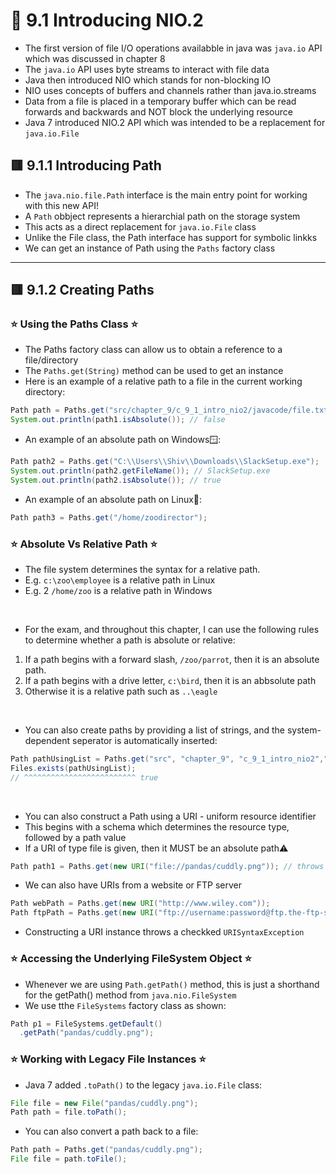 <link href="../../styles.css" rel="stylesheet"></link>


# 🧠 9.1 Introducing NIO.2
* The first version of file I/O operations availabble in java was `java.io` API which was discussed in chapter 8
* The `java.io` API uses byte streams to interact with file data 
* Java then introduced NIO which stands for non-blocking IO
* NIO uses concepts of buffers and channels rather than java.io.streams
* Data from a file is placed in a temporary buffer which can be read forwards and backwards and NOT block the underlying resource
* Java 7 introduced NIO.2 API which was intended to be a replacement for `java.io.File`


## 🟥 9.1.1 Introducing Path
* The `java.nio.file.Path` interface is the main entry point for working with this new API!
* A `Path` obbject represents a hierarchial path on the storage system
* This acts as a direct replacement for `java.io.File` class
* Unlike the File class, the Path interface has support for symbolic linkks
* We can get an instance of Path using the `Paths` factory class

<hr>

## 🟥 9.1.2 Creating Paths


### ⭐ Using the Paths Class ⭐
* The Paths factory class can allow us to obtain a reference to a file/directory
* The `Paths.get(String)` method can be used to get an instance
* Here is an example of a relative path to a file in the current working directory:
```java
Path path = Paths.get("src/chapter_9/c_9_1_intro_nio2/javacode/file.txt");
System.out.println(path1.isAbsolute()); // false
```
* An example of an absolute path on Windows🪟:
```java
Path path2 = Paths.get("C:\\Users\\Shiv\\Downloads\\SlackSetup.exe");
System.out.println(path2.getFileName()); // SlackSetup.exe
System.out.println(path2.isAbsolute()); // true
```
* An example of an absolute path on Linux🐧:
```java
Path path3 = Paths.get("/home/zoodirector");
```

### ⭐ Absolute Vs Relative Path ⭐
* The file system determines the syntax for a relative path. 
* E.g. `c:\zoo\employee` is a relative path in Linux
* E.g. 2 `/home/zoo` is a relative path in Windows
<br>

* For the exam, and throughout this chapter, I can use the following rules to determine whether a path is absolute or relative:
1. If a path begins with a forward slash, `/zoo/parrot`, then it is an absolute path.
2. If a path begins with a drive letter, `c:\bird`, then it is an abbsolute path
3. Otherwise it is a relative path such as `..\eagle`

<br>

* You can also create paths by providing a list of strings, and the system-dependent seperator is automatically inserted:
```java
Path pathUsingList = Paths.get("src", "chapter_9", "c_9_1_intro_nio2","javacode", "file.txt");
Files.exists(pathUsingList);
// ^^^^^^^^^^^^^^^^^^^^^^^^^ true
```

<br>

* You can also construct a Path using a URI - uniform resource identifier
* This begins with a schema which determines the resource type, followed by a path value
* If a URI of type file is given, then it MUST be an absolute path⚠️
```java
Path path1 = Paths.get(new URI("file://pandas/cuddly.png")); // throws runtime exception
```

* We can also have URIs from a website or FTP server
```java
Path webPath = Paths.get(new URI("http://www.wiley.com"));
Path ftpPath = Paths.get(new URI("ftp://username:password@ftp.the-ftp-server.com"));
```

* Constructing a URI instance throws a checkked `URISyntaxException`

### ⭐ Accessing the Underlying FileSystem Object ⭐
* Whenever we are using `Path.getPath()` method, this is just a shorthand for the getPath() method from `java.nio.FileSystem`
* We use tthe `FileSystems` factory class as shown:
```java
Path p1 = FileSystems.getDefault()
  .getPath("pandas/cuddly.png");
```

### ⭐ Working with Legacy File Instances ⭐
* Java 7 added `.toPath()` to the legacy `java.io.File` class:
```java
File file = new File("pandas/cuddly.png");
Path path = file.toPath();
```
* You can also convert a path back to a file:
```java
Path path = Paths.get("pandas/cuddly.png");
File file = path.toFile();
```